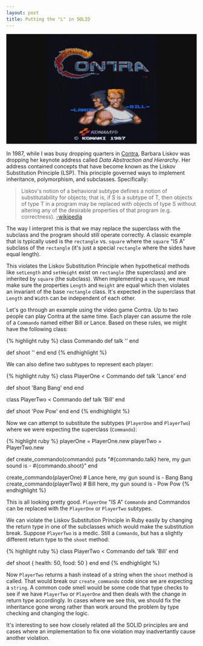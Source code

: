 ```yaml
---
layout: post
title: Putting the "L" in SOLID
---
```

![Contra Intro Graphic](/images/Contra-intro.png)


In 1987, while I was busy dropping quarters in [Contra](https://www.youtube.com/watch?v=zGaCLZCH-do), Barbara Liskov was dropping her keynote address called *Data Abstraction and Hierarchy*. Her address contained concepts that have become known as the Liskov Substitution Principle (LSP). This principle governed ways to implement inheritance, polymorphism, and subclasses. Specifically:

> Liskov's notion of a behavioral subtype defines a notion of substitutability for objects; that is, if S is a subtype of T, then objects of type T in a program may be replaced with objects of type S without altering any of the desirable properties of that program (e.g. correctness). [-wikipedia](https://en.wikipedia.org/wiki/Liskov_substitution_principle#Principle)

The way I interpret this is that we may replace the superclass with the subclass and the program should still operate correctly. A classic example that is typically used is the `rectangle` vs. `square` where the `square` "IS A" subclass of the `rectangle` (it's just a special `rectangle` where the sides have equal length).

This violates the Liskov Substitution Principle when hypothetical methods like `setLength` and `setHeight` exist on `rectangle` (the superclass) and are inherited by `square` (the subclass). When implementing a `square`, we must make sure the properties `Length` and `Height` are equal which then violates an invariant of the base `rectangle` class. It's expected in the superclass that `Length` and `Width` can be independent of each other.

Let's go through an example using the video game Contra. Up to two people can play Contra at the same time. Each player can assume the role of a `Commando` named either Bill or Lance. Based on these rules, we might have the following class:

{% highlight ruby %}
class Commando
  def talk
    ''
  end

  def shoot
    ''
  end
end
{% endhighlight %}

We can also define two subtypes to represent each player:


{% highlight ruby %}
class PlayerOne < Commando
  def talk
    'Lance'
  end

  def shoot
    'Bang Bang'
  end
end

class PlayerTwo < Commando
  def talk
    'Bill'
  end

  def shoot
    'Pow Pow'
  end
end
{% endhighlight %}

Now we can attempt to substitute the subtypes (`PlayerOne` and `PlayerTwo`) where we were expecting the superclass (`Commando`):

{% highlight ruby %}
playerOne = PlayerOne.new
playerTwo = PlayerTwo.new

def create_commando(commando)
  puts "#{commando.talk} here, my gun sound is - #{commando.shoot}"
end

create_commando(playerOne) # Lance here, my gun sound is - Bang Bang
create_commando(playerTwo) # Bill here, my gun sound is - Pow Pow
{% endhighlight %}

This is all looking pretty good. `PlayerOne` "IS A" `Commando` and Commandos can be replaced with the `PlayerOne` or `PlayerTwo` subtypes.

We can violate the Liskov Substitution Principle in Ruby easily by changing the return type in one of the subclasses which would make the substitution break. Suppose `PlayerTwo` is a medic. Still a `Commando`, but has a slightly different return type to the `shoot` method:


{% highlight ruby %}
class PlayerTwo < Commando
  def talk
    'Bill'
  end

  def shoot
    { health: 50, food: 50 }
  end
end
{% endhighlight %}

Now `PlayerTwo` returns a hash instead of a string when the `shoot` method is called. That would break our `create_commando` code since we are expecting a `string`. A common code smell would be some code that type checks to see if we have `PlayerTwo` or `PlayerOne` and then deals with the change in return type accordingly. In cases where we see this, we should fix the inheritance gone wrong rather than work around the problem by type checking and changing the logic.

It's interesting to see how closely related all the SOLID principles are and cases where an implementation to fix one violation may inadvertantly cause another violation.
